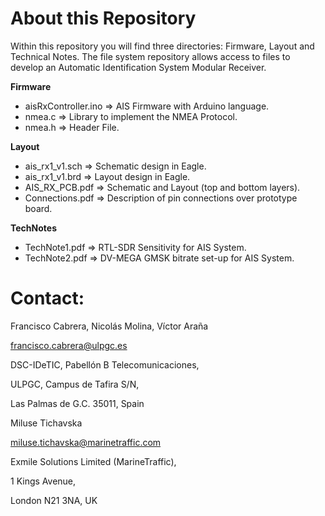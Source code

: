 # About this Repository

Within this repository you will find three directories: Firmware, Layout and Technical Notes. The file system repository allows access to files to develop an Automatic Identification System Modular Receiver.

**Firmware**

- aisRxController.ino =>  AIS Firmware  with Arduino language.
- nmea.c              =>  Library to implement the NMEA Protocol.
- nmea.h              =>  Header File.

**Layout**
- ais_rx1_v1.sch      =>  Schematic design in Eagle.
- ais_rx1_v1.brd      =>  Layout design in Eagle.
- AIS_RX_PCB.pdf      =>  Schematic and Layout (top and bottom layers).
- Connections.pdf     =>  Description of pin connections over prototype board.

**TechNotes**
- TechNote1.pdf       =>  RTL-SDR Sensitivity for AIS System.
- TechNote2.pdf       =>  DV-MEGA GMSK bitrate set-up for AIS System.

# Contact:
 
Francisco Cabrera, Nicolás Molina, Víctor Araña

francisco.cabrera@ulpgc.es

DSC-IDeTIC, Pabellón B Telecomunicaciones,

ULPGC, Campus de Tafira S/N,

Las Palmas de G.C. 35011, Spain

Miluse Tichavska

miluse.tichavska@marinetraffic.com

Exmile Solutions Limited (MarineTraffic),

1 Kings Avenue,

London N21 3NA, UK

